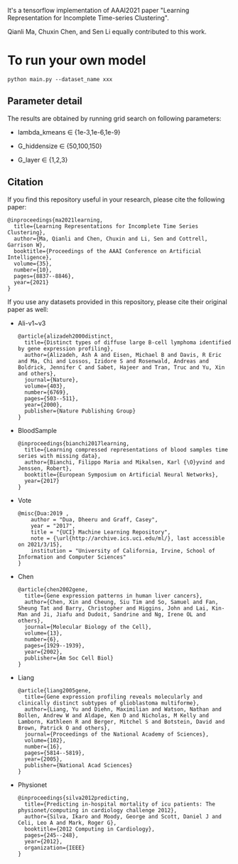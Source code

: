 It's a tensorflow implementation of AAAI2021 paper "Learning Representation for Incomplete Time-series Clustering".

Qianli Ma, Chuxin Chen, and Sen Li equally contributed to this work.

# To run your own model
```
python main.py --dataset_name xxx
```

## Parameter detail
The results are obtained by running grid search on following parameters:

- lambda_kmeans ∈ {1e-3,1e-6,1e-9}

- G_hiddensize ∈ {50,100,150}

- G_layer ∈ {1,2,3}

## Citation

If you find this repository useful in your research, please cite the following paper:

```
@inproceedings{ma2021learning,
  title={Learning Representations for Incomplete Time Series Clustering},
  author={Ma, Qianli and Chen, Chuxin and Li, Sen and Cottrell, Garrison W},
  booktitle={Proceedings of the AAAI Conference on Artificial Intelligence},
  volume={35},
  number={10},
  pages={8837--8846},
  year={2021}
}
```

If you use any datasets provided in this repository, please cite their original paper as well:

+ Ali-v1~v3

  ```
  @article{alizadeh2000distinct,
    title={Distinct types of diffuse large B-cell lymphoma identified by gene expression profiling},
    author={Alizadeh, Ash A and Eisen, Michael B and Davis, R Eric and Ma, Chi and Lossos, Izidore S and Rosenwald, Andreas and Boldrick, Jennifer C and Sabet, Hajeer and Tran, Truc and Yu, Xin and others},
    journal={Nature},
    volume={403},
    number={6769},
    pages={503--511},
    year={2000},
    publisher={Nature Publishing Group}
  }
  ```

+ BloodSample

  ```
  @inproceedings{bianchi2017learning,
    title={Learning compressed representations of blood samples time series with missing data},
    author={Bianchi, Filippo Maria and Mikalsen, Karl {\O}yvind and Jenssen, Robert},
    booktitle={European Symposium on Artificial Neural Networks},
    year={2017}
  }
  ```

- Vote

  ```
  @misc{Dua:2019 ,
      author = "Dua, Dheeru and Graff, Casey",
      year = "2017",
      title = "{UCI} Machine Learning Repository",
      note = {\url{http://archive.ics.uci.edu/ml/}, last accessible on 2021/3/15},
      institution = "University of California, Irvine, School of Information and Computer Sciences" 
  }
  ```

- Chen

  ```
  @article{chen2002gene,
    title={Gene expression patterns in human liver cancers},
    author={Chen, Xin and Cheung, Siu Tim and So, Samuel and Fan, Sheung Tat and Barry, Christopher and Higgins, John and Lai, Kin-Man and Ji, Jiafu and Dudoit, Sandrine and Ng, Irene OL and others},
    journal={Molecular Biology of the Cell},
    volume={13},
    number={6},
    pages={1929--1939},
    year={2002},
    publisher={Am Soc Cell Biol}
  }
  ```

- Liang

  ```
  @article{liang2005gene,
    title={Gene expression profiling reveals molecularly and clinically distinct subtypes of glioblastoma multiforme},
    author={Liang, Yu and Diehn, Maximilian and Watson, Nathan and Bollen, Andrew W and Aldape, Ken D and Nicholas, M Kelly and Lamborn, Kathleen R and Berger, Mitchel S and Botstein, David and Brown, Patrick O and others},
    journal={Proceedings of the National Academy of Sciences},
    volume={102},
    number={16},
    pages={5814--5819},
    year={2005},
    publisher={National Acad Sciences}
  }
  ```

- Physionet

  ```
  @inproceedings{silva2012predicting,
    title={Predicting in-hospital mortality of icu patients: The physionet/computing in cardiology challenge 2012},
    author={Silva, Ikaro and Moody, George and Scott, Daniel J and Celi, Leo A and Mark, Roger G},
    booktitle={2012 Computing in Cardiology},
    pages={245--248},
    year={2012},
    organization={IEEE}
  }
  ```

  
